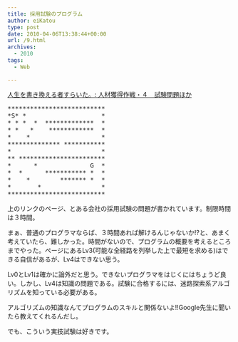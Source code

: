 ```yaml
---
title: 採用試験のプログラム
author: eiKatou
type: post
date: 2010-04-06T13:38:44+00:00
url: /9.html
archives:
  - 2010
tags:
  - Web

---
```

<div class="section">
  <p>
    <a href="http://okajima.air-nifty.com/b/2010/01/post-abc6.html" target="_blank">人生を書き換える者すらいた。: 人材獲得作戦・４　試験問題ほか</a>
  </p>
  
  <pre>
&#42;&#42;&#42;&#42;&#42;&#42;&#42;&#42;&#42;&#42;&#42;&#42;&#42;&#42;&#42;&#42;&#42;&#42;&#42;&#42;&#42;&#42;&#42;&#42;&#42;&#42;
&#42;S&#42; &#42;                    &#42;
&#42; &#42; &#42;  &#42;  &#42;&#42;&#42;&#42;&#42;&#42;&#42;&#42;&#42;&#42;&#42;&#42;&#42;  &#42;
&#42; &#42;   &#42;    &#42;&#42;&#42;&#42;&#42;&#42;&#42;&#42;&#42;&#42;&#42;&#42;  &#42;
&#42;    &#42;                   &#42;
&#42;&#42;&#42;&#42;&#42;&#42;&#42;&#42;&#42;&#42;&#42;&#42;&#42;&#42; &#42;&#42;&#42;&#42;&#42;&#42;&#42;&#42;&#42;&#42;&#42;
&#42;                        &#42;
&#42;&#42; &#42;&#42;&#42;&#42;&#42;&#42;&#42;&#42;&#42;&#42;&#42;&#42;&#42;&#42;&#42;&#42;&#42;&#42;&#42;&#42;&#42;&#42;&#42;
&#42;      &#42;              G  &#42;
&#42;  &#42;      &#42;&#42;&#42;&#42;&#42;&#42;&#42;&#42;&#42;&#42;&#42; &#42;  &#42;
&#42;    &#42;        &#42;&#42;&#42;&#42;&#42;&#42;&#42; &#42;  &#42;
&#42;       &#42;                &#42;
&#42;&#42;&#42;&#42;&#42;&#42;&#42;&#42;&#42;&#42;&#42;&#42;&#42;&#42;&#42;&#42;&#42;&#42;&#42;&#42;&#42;&#42;&#42;&#42;&#42;&#42;
</pre>
  
  <p>
    上のリンクのページ、とある会社の採用試験の問題が書かれています。制限時間は３時間。
  </p>
  
  <p>
    まぁ、普通のプログラマならば、３時間あれば解けるんじゃないか!?と、あまく考えていたら、難しかった。時間がないので、プログラムの概要を考えるところまでやった。ページにあるLv3(可能な全経路を列挙した上で最短を求める)はできる自信があるが、Lv4はできない思う。
  </p>
  
  <p>
    Lv0とLv1は確かに論外だと思う。できないプログラマをはじくにはちょうど良い。しかし、Lv4は知識の問題である。試験に合格するには、迷路探索系アルゴリズムを知っている必要がある。
  </p>
  
  <p>
    アルゴリズムの知識なんてプログラムのスキルと関係ないよ!!Google先生に聞いたら教えてくれるんだし。
  </p>
  
  <p>
    でも、こういう実技試験は好きです。
  </p>
</div>
